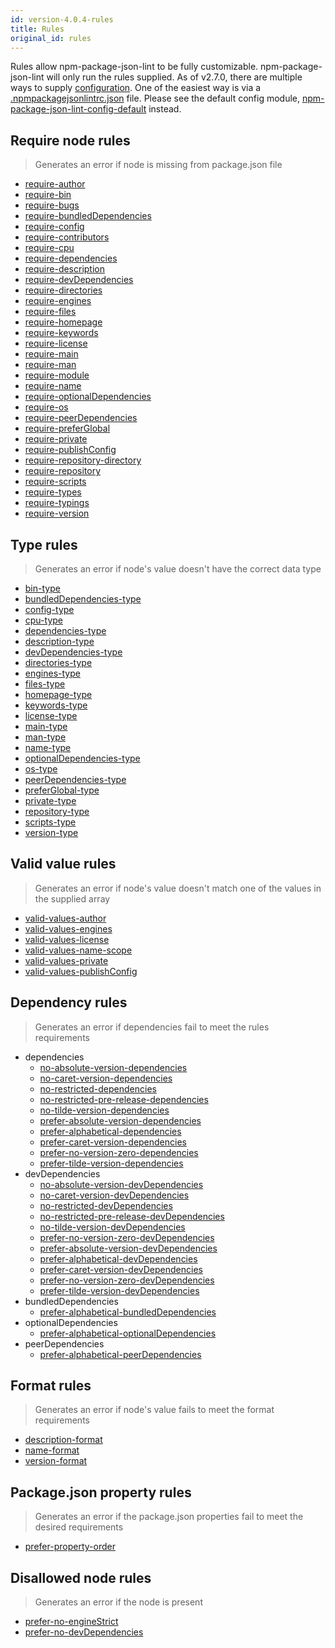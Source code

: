 ```yaml
---
id: version-4.0.4-rules
title: Rules
original_id: rules
---
```


Rules allow npm-package-json-lint to be fully customizable. npm-package-json-lint will only run the rules supplied. As of v2.7.0, there are multiple ways to supply [configuration](configuration.md). One of the easiest way is via a [.npmpackagejsonlintrc.json](rcfile-example.md) file. Please see the default config module, [npm-package-json-lint-config-default](https://github.com/tclindner/npm-package-json-lint-config-default) instead.

## Require node rules

> Generates an error if node is missing from package.json file

* [require-author](rules/required-node/require-author.md)
* [require-bin](rules/required-node/require-bin.md)
* [require-bugs](rules/required-node/require-bugs.md)
* [require-bundledDependencies](rules/required-node/require-bundledDependencies.md)
* [require-config](rules/required-node/require-config.md)
* [require-contributors](rules/required-node/require-contributors.md)
* [require-cpu](rules/required-node/require-cpu.md)
* [require-dependencies](rules/required-node/require-dependencies.md)
* [require-description](rules/required-node/require-description.md)
* [require-devDependencies](rules/required-node/require-devDependencies.md)
* [require-directories](rules/required-node/require-directories.md)
* [require-engines](rules/required-node/require-engines.md)
* [require-files](rules/required-node/require-files.md)
* [require-homepage](rules/required-node/require-homepage.md)
* [require-keywords](rules/required-node/require-keywords.md)
* [require-license](rules/required-node/require-license.md)
* [require-main](rules/required-node/require-main.md)
* [require-man](rules/required-node/require-man.md)
* [require-module](rules/required-node/require-module.md)
* [require-name](rules/required-node/require-name.md)
* [require-optionalDependencies](rules/required-node/require-optionalDependencies.md)
* [require-os](rules/required-node/require-os.md)
* [require-peerDependencies](rules/required-node/require-peerDependencies.md)
* [require-preferGlobal](rules/required-node/require-preferGlobal.md)
* [require-private](rules/required-node/require-private.md)
* [require-publishConfig](rules/required-node/require-publishConfig.md)
* [require-repository-directory](rules/required-node/require-repository-directory.md)
* [require-repository](rules/required-node/require-repository.md)
* [require-scripts](rules/required-node/require-scripts.md)
* [require-types](rules/required-node/require-types.md)
* [require-typings](rules/required-node/require-typings.md)
* [require-version](rules/required-node/require-version.md)

## Type rules

> Generates an error if node's value doesn't have the correct data type

* [bin-type](rules/type/bin-type.md)
* [bundledDependencies-type](rules/type/bundledDependencies-type.md)
* [config-type](rules/type/config-type.md)
* [cpu-type](rules/type/cpu-type.md)
* [dependencies-type](rules/type/dependencies-type.md)
* [description-type](rules/type/description-type.md)
* [devDependencies-type](rules/type/devDependencies-type.md)
* [directories-type](rules/type/directories-type.md)
* [engines-type](rules/type/engines-type.md)
* [files-type](rules/type/files-type.md)
* [homepage-type](rules/type/homepage-type.md)
* [keywords-type](rules/type/keywords-type.md)
* [license-type](rules/type/license-type.md)
* [main-type](rules/type/main-type.md)
* [man-type](rules/type/man-type.md)
* [name-type](rules/type/name-type.md)
* [optionalDependencies-type](rules/type/optionalDependencies-type.md)
* [os-type](rules/type/os-type.md)
* [peerDependencies-type](rules/type/peerDependencies-type.md)
* [preferGlobal-type](rules/type/preferGlobal-type.md)
* [private-type](rules/type/private-type.md)
* [repository-type](rules/type/repository-type.md)
* [scripts-type](rules/type/scripts-type.md)
* [version-type](rules/type/version-type.md)


## Valid value rules

> Generates an error if node's value doesn't match one of the values in the supplied array

* [valid-values-author](rules/valid-values/valid-values-author.md)
* [valid-values-engines](rules/valid-values/valid-values-engines.md)
* [valid-values-license](rules/valid-values/valid-values-license.md)
* [valid-values-name-scope](rules/valid-values/valid-values-name-scope.md)
* [valid-values-private](rules/valid-values/valid-values-private.md)
* [valid-values-publishConfig](rules/valid-values/valid-values-publishConfig.md)

## Dependency rules

> Generates an error if dependencies fail to meet the rules requirements

* dependencies
  * [no-absolute-version-dependencies](rules/dependencies/no-absolute-version-dependencies.md)
  * [no-caret-version-dependencies](rules/dependencies/no-caret-version-dependencies.md)
  * [no-restricted-dependencies](rules/dependencies/no-restricted-dependencies.md)
  * [no-restricted-pre-release-dependencies](rules/dependencies/no-restricted-pre-release-dependencies.md)
  * [no-tilde-version-dependencies](rules/dependencies/no-tilde-version-dependencies.md)
  * [prefer-absolute-version-dependencies](rules/dependencies/prefer-absolute-version-dependencies.md)
  * [prefer-alphabetical-dependencies](rules/dependencies/prefer-alphabetical-dependencies.md)
  * [prefer-caret-version-dependencies](rules/dependencies/prefer-caret-version-dependencies.md)
  * [prefer-no-version-zero-dependencies](rules/dependencies/prefer-no-version-zero-dependencies.md)
  * [prefer-tilde-version-dependencies](rules/dependencies/prefer-tilde-version-dependencies.md)
* devDependencies
  * [no-absolute-version-devDependencies](rules/dependencies/no-absolute-version-devDependencies.md)
  * [no-caret-version-devDependencies](rules/dependencies/no-caret-version-devDependencies.md)
  * [no-restricted-devDependencies](rules/dependencies/no-restricted-devDependencies.md)
  * [no-restricted-pre-release-devDependencies](rules/dependencies/no-restricted-pre-release-devDependencies.md)
  * [no-tilde-version-devDependencies](rules/dependencies/no-tilde-version-devDependencies.md)
  * [prefer-no-version-zero-devDependencies](rules/dependencies/prefer-no-version-zero-devDependencies.md)
  * [prefer-absolute-version-devDependencies](rules/dependencies/prefer-absolute-version-devDependencies.md)
  * [prefer-alphabetical-devDependencies](rules/dependencies/prefer-alphabetical-devDependencies.md)
  * [prefer-caret-version-devDependencies](rules/dependencies/prefer-caret-version-devDependencies.md)
  * [prefer-no-version-zero-devDependencies](rules/dependencies/prefer-no-version-zero-devDependencies.md)
  * [prefer-tilde-version-devDependencies](rules/dependencies/prefer-tilde-version-devDependencies.md)
* bundledDependencies
  * [prefer-alphabetical-bundledDependencies](rules/dependencies/prefer-alphabetical-bundledDependencies.md)
* optionalDependencies
  * [prefer-alphabetical-optionalDependencies](rules/dependencies/prefer-alphabetical-optionalDependencies.md)
* peerDependencies
  * [prefer-alphabetical-peerDependencies](rules/dependencies/prefer-alphabetical-peerDependencies.md)

## Format rules

> Generates an error if node's value fails to meet the format requirements

* [description-format](rules/format/description-format.md)
* [name-format](rules/format/name-format.md)
* [version-format](rules/format/version-format.md)


## Package.json property rules

> Generates an error if the package.json properties fail to meet the desired requirements

* [prefer-property-order](rules/package-json-properties/prefer-property-order.md)


## Disallowed node rules

> Generates an error if the node is present

* [prefer-no-engineStrict](rules/disallowed-nodes/prefer-no-engineStrict)
* [prefer-no-devDependencies](rules/disallowed-nodes/prefer-no-devDependencies)
